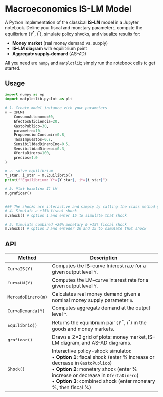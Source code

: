 # Macroeconomics IS-LM Model

A Python implementation of the classical **IS–LM** model in a Jupyter notebook. Define your fiscal and monetary parameters, compute the equilibrium ($Y^*$, $i^*$), simulate policy shocks, and visualize results for:
- **Money market** (real money demand vs. supply)  
- **IS–LM diagram** with equilibrium point  
- **Aggregate supply–demand** (AS–AD)

All you need are `numpy` and `matplotlib`; simply run the notebook cells to get started.

## Usage

```python
import numpy as np
import matplotlib.pyplot as plt

# 1. Create model instance with your parameters
m = ISLM(
    ConsumoAutonomo=50,
    EfectosEficiencia=20,
    GastoPublico=30,
    parametro=10,
    PropoencionConsumir=0.8,
    TasaImpuestos=0.2,
    SensibilidadDineroIng=0.5,
    SensibilidadDineroi=0.3,
    OfertaDinero=100,
    precios=1.0
)

# 2. Solve equilibrium
Y_star, i_star = m.Equilibrio()
print(f"Equilibrium: Y*={Y_star}, i*={i_star}")

# 3. Plot baseline IS–LM
m.graficar()


### The shocks are interactive and simply by calling the class method you can simulate the shocks, no extra parameters are required.
# 4. Simulate a +15% fiscal shock
m.Shock() # Option 1 and enter 15 to simulate that shock

# 5. Simulate combined +20% monetary & +15% fiscal shock
m.Shock() # Option 3 and enteder 20 and 15 to simulate that shock
```

## API

| Method             | Description                                                                                                                                                                         |
|--------------------|-------------------------------------------------------------------------------------------------------------------------------------------------------------------------------------|
| `CurvaIS(Y)`       | Computes the IS–curve interest rate for a given output level `Y`.                                                                                                                   |
| `CurvaLM(Y)`       | Computes the LM–curve interest rate for a given output level `Y`.                                                                                                                   |
| `MercadoDinero(m)` | Calculates real money demand given a nominal money supply parameter `m`.                                                                                                            |
| `CurvaDemanda(Y)`  | Computes aggregate demand at the output level `Y`.                                                                                                                                  |
| `Equilibrio()`     | Returns the equilibrium pair ($Y^*$, $i^*$) in the goods and money markets.                                                                                                        |
| `graficar()`       | Draws a 2×2 grid of plots: money market, IS–LM diagram, and AS–AD diagrams.                                                                                                          |
| `Shock()`          | Interactive policy-shock simulator:<br>• **Option 1**: fiscal shock (enter % increase or decrease in `GastoPublico`)<br>• **Option 2**: monetary shock (enter % increase or decrease in `OfertaDinero`)<br>• **Option 3**: combined shock (enter monetary %, then fiscal %) |




